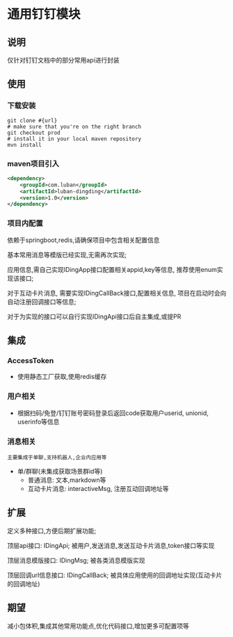 # 通用钉钉模块

## 说明
仅针对钉钉文档中的部分常用api进行封装

## 使用
### 下载安装
```shell
git clone #{url}
# make sure that you're on the right branch
git checkout prod
# install it in your local maven repository
mvn install
```
### maven项目引入
```xml
<dependency>
    <groupId>com.luban</groupId>
    <artifactId>luban-dingding</artifactId>
    <version>1.0</version>
</dependency>
```

### 项目内配置

依赖于springboot,redis,请确保项目中包含相关配置信息

基本常用消息等模版已经实现,无需再次实现;

应用信息,需自己实现IDingApp接口配置相关appid,key等信息, 推荐使用enum实现该接口;

对于互动卡片消息, 需要实现IDingCallBack接口,配置相关信息, 项目在启动时会向自动注册回调接口等信息;

对于为实现的接口可以自行实现IDingApi接口后自主集成,或提PR

## 集成
### AccessToken
- 使用静态工厂获取,使用redis缓存

### 用户相关
- 根据扫码/免登/钉钉账号密码登录后返回code获取用户userid, unionid, userinfo等信息

### 消息相关
`主要集成于单聊,支持机器人,企业内应用等`
- 单/群聊(未集成获取场景群id等)
    - 普通消息: 文本,markdown等
    - 互动卡片消息: interactiveMsg, 注册互动回调地址等

## 扩展
定义多种接口,方便后期扩展功能;

顶层api接口: IDingApi;  被用户,发送消息,发送互动卡片消息,token接口等实现

顶层消息模版接口: IDingMsg; 被各类消息模版实现

顶层回调url信息接口: IDingCallBack; 被具体应用使用的回调地址实现(互动卡片的回调地址)

## 期望
减小包体积,集成其他常用功能点,优化代码接口,增加更多可配置项等
